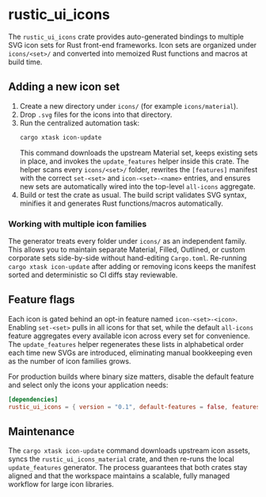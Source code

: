 # rustic_ui_icons

The `rustic_ui_icons` crate provides auto-generated bindings to multiple SVG icon
sets for Rust front-end frameworks. Icon sets are organized under
`icons/<set>/` and converted into memoized Rust functions and macros at build
time.

## Adding a new icon set

1. Create a new directory under `icons/` (for example `icons/material`).
2. Drop `.svg` files for the icons into that directory.
3. Run the centralized automation task:
   ```bash
   cargo xtask icon-update
   ```
   This command downloads the upstream Material set, keeps existing sets in
   place, and invokes the `update_features` helper inside this crate. The helper
   scans every `icons/<set>/` folder, rewrites the `[features]` manifest with the
   correct `set-<set>` and `icon-<set>-<name>` entries, and ensures new sets are
   automatically wired into the top-level `all-icons` aggregate.
4. Build or test the crate as usual. The build script validates SVG syntax,
   minifies it and generates Rust functions/macros automatically.

### Working with multiple icon families

The generator treats every folder under `icons/` as an independent family. This
allows you to maintain separate Material, Filled, Outlined, or custom corporate
sets side-by-side without hand-editing `Cargo.toml`. Re-running `cargo xtask
icon-update` after adding or removing icons keeps the manifest sorted and
deterministic so CI diffs stay reviewable.

## Feature flags

Each icon is gated behind an opt-in feature named `icon-<set>-<icon>`. Enabling
`set-<set>` pulls in all icons for that set, while the default `all-icons`
feature aggregates every available icon across every set for convenience. The
`update_features` helper regenerates these lists in alphabetical order each time
new SVGs are introduced, eliminating manual bookkeeping even as the number of
icon families grows.

For production builds where binary size matters, disable the default feature and
select only the icons your application needs:

```toml
[dependencies]
rustic_ui_icons = { version = "0.1", default-features = false, features = ["icon-material-10k_24px"] }
```

## Maintenance

The `cargo xtask icon-update` command downloads upstream icon assets, syncs the
`rustic_ui_icons_material` crate, and then re-runs the local `update_features`
generator. The process guarantees that both crates stay aligned and that the
workspace maintains a scalable, fully managed workflow for large icon
libraries.

